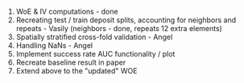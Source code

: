 1. WoE & IV computations - done
2. Recreating test / train deposit splits, accounting for neighbors and repeats - Vasily (neighbors - done, repeats 12 extra elements)
3. Spatially stratified cross-fold validation - Angel
4. Handling NaNs - Angel
5. Implement success rate AUC functionality / plot
6. Recreate baseline result in paper
7. Extend above to the "updated" WOE
